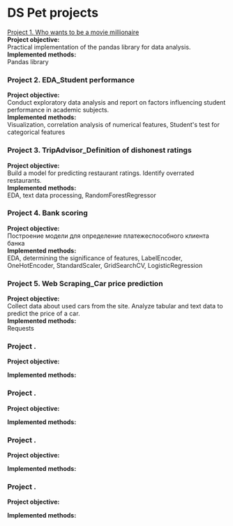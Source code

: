 # DS Pet projects

                            
[Project 1. Who wants to be a movie millionaire](https://github.com/NailyaKhus/Data-Science-Pet-Progects/tree/master/project_1%20%D0%9A%D1%82%D0%BE%20%D1%85%D0%BE%D1%87%D0%B5%D1%82%20%D1%81%D1%82%D0%B0%D1%82%D1%8C%20%D0%BC%D0%B8%D0%BB%D0%BB%D0%B8%D0%BE%D0%BD%D0%B5%D1%80%D0%BE%D0%BC.%20Pandas%20practice)              
**Project objective:**                              
Practical implementation of the pandas library for data analysis.                 
**Implemented methods:**                        
Pandas library                             

                               
### Project 2. EDA_Student performance             
**Project objective:**                              
Conduct exploratory data analysis and report on factors influencing student performance in academic subjects.               
**Implemented methods:**                              
Visualization, correlation analysis of numerical features, Student's test for categorical features                                                     
                                                            
### Project 3. TripAdvisor_Definition of dishonest ratings             
**Project objective:**                              
Build a model for predicting restaurant ratings. Identify overrated restaurants.                                        
**Implemented methods:**                                    
EDA, text data processing, RandomForestRegressor                                

                              
### Project 4. Bank scoring              
**Project objective:**                              
Построение модели для определение платежеспособного клиента банка                                        
**Implemented methods:**                                                         
EDA, determining the significance of features, LabelEncoder, OneHotEncoder, StandardScaler, GridSearchCV, LogisticRegression                          

                                      
### Project 5. Web Scraping_Сar price prediction              
**Project objective:**                              
Collect data about used cars from the site. Analyze tabular and text data to predict the price of a car.                   
**Implemented methods:**                     
Requests                                
                                   

### Project .              
**Project objective:**                              
                 
**Implemented methods:**                     
                                
                                   
### Project .              
**Project objective:**                              
                 
**Implemented methods:**                     
                                
                                   
### Project .              
**Project objective:**                              
                 
**Implemented methods:**                     
                                
                                   
### Project .              
**Project objective:**                              
                 
**Implemented methods:**                     
                                
                                   
                                                                                                                                                                             
